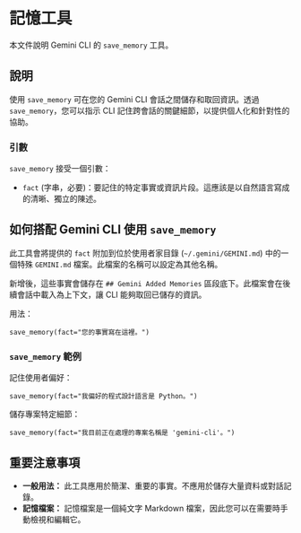 # 記憶工具

本文件說明 Gemini CLI 的 `save_memory` 工具。

## 說明

使用 `save_memory` 可在您的 Gemini CLI 會話之間儲存和取回資訊。透過 `save_memory`，您可以指示 CLI 記住跨會話的關鍵細節，以提供個人化和針對性的協助。

### 引數

`save_memory` 接受一個引數：

- `fact` (字串，必要)：要記住的特定事實或資訊片段。這應該是以自然語言寫成的清晰、獨立的陳述。

## 如何搭配 Gemini CLI 使用 `save_memory`

此工具會將提供的 `fact` 附加到位於使用者家目錄 (`~/.gemini/GEMINI.md`) 中的一個特殊 `GEMINI.md` 檔案。此檔案的名稱可以設定為其他名稱。

新增後，這些事實會儲存在 `## Gemini Added Memories` 區段底下。此檔案會在後續會話中載入為上下文，讓 CLI 能夠取回已儲存的資訊。

用法：

```
save_memory(fact="您的事實寫在這裡。")
```

### `save_memory` 範例

記住使用者偏好：

```
save_memory(fact="我偏好的程式設計語言是 Python。")
```

儲存專案特定細節：

```
save_memory(fact="我目前正在處理的專案名稱是 'gemini-cli'。")
```

## 重要注意事項

- **一般用法：** 此工具應用於簡潔、重要的事實。不應用於儲存大量資料或對話記錄。
- **記憶檔案：** 記憶檔案是一個純文字 Markdown 檔案，因此您可以在需要時手動檢視和編輯它。
